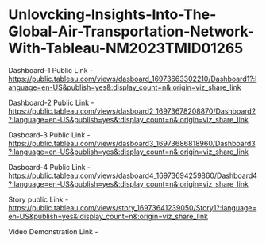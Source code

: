# Unlovcking-Insights-Into-The-Global-Air-Transportation-Network-With-Tableau-NM2023TMID01265

Dashboard-1 Public Link - https://public.tableau.com/views/dasboard_16973663302210/Dashboard1?:language=en-US&publish=yes&:display_count=n&:origin=viz_share_link

Dashboard-2  Public Link - https://public.tableau.com/views/dasboard2_16973678208870/Dashboard2?:language=en-US&publish=yes&:display_count=n&:origin=viz_share_link

Dasboard-3 Public Link - https://public.tableau.com/views/dasboard3_16973686818960/Dashboard3?:language=en-US&publish=yes&:display_count=n&:origin=viz_share_link

Dasboard-4 Public Link - https://public.tableau.com/views/dasboard4_16973694259860/Dashboard4?:language=en-US&publish=yes&:display_count=n&:origin=viz_share_link

Story public Link - https://public.tableau.com/views/story_16973641239050/Story1?:language=en-US&publish=yes&:display_count=n&:origin=viz_share_link

Video Demonstration Link - 
